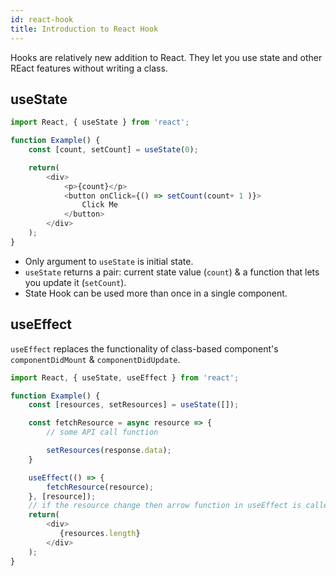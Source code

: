 ```yaml
---
id: react-hook
title: Introduction to React Hook
---
```


Hooks are relatively new addition to React. They let you use state and other REact features without writing a class.

## useState

```js
import React, { useState } from 'react';

function Example() {
    const [count, setCount] = useState(0);

    return(
        <div>
            <p>{count}</p>
            <button onClick={() => setCount(count+ 1 )}>
                Click Me
            </button>
        </div>
    );
}
```

- Only argument to `useState` is initial state.
- `useState` returns a pair: current state value (`count`) & a function that lets you update it (`setCount`).
- State Hook can be used more than once in a single component.

## useEffect

`useEffect` replaces the functionality of class-based component's `componentDidMount` & `componentDidUpdate`.

```js
import React, { useState, useEffect } from 'react';

function Example() {
    const [resources, setResources] = useState([]);

    const fetchResource = async resource => {
        // some API call function

        setResources(response.data);
    }

    useEffect(() => {
        fetchResource(resource);
    }, [resource]);
    // if the resource change then arrow function in useEffect is called, like prev.props !== props in class-based components
    return(
        <div>
           {resources.length}
        </div>
    );
}
```
